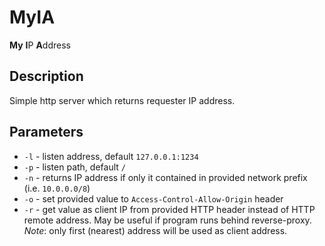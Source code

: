 # MyIA
 **My** **I**P **A**ddress
 
## Description
Simple http server which returns requester IP address.

## Parameters
* `-l` - listen address, default `127.0.0.1:1234`
* `-p` - listen path, default `/`
* `-n` - returns IP address if only it contained 
in provided network prefix (i.e. `10.0.0.0/8`)
* `-o` - set provided value to `Access-Control-Allow-Origin` header
* `-r` - get value as client IP from provided HTTP header 
instead of HTTP remote address. May be useful if program runs 
behind reverse-proxy. _Note_: only first (nearest) address will be 
used as client address.

